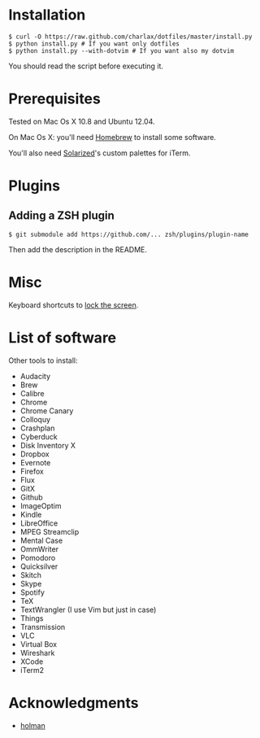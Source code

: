 Installation
============

    $ curl -O https://raw.github.com/charlax/dotfiles/master/install.py
    $ python install.py # If you want only dotfiles
    $ python install.py --with-dotvim # If you want also my dotvim

You should read the script before executing it.

Prerequisites
=============

Tested on Mac Os X 10.8 and Ubuntu 12.04.

On Mac Os X: you'll need [Homebrew](http://mxcl.github.com/homebrew/) to install some software.

You'll also need [Solarized](http://ethanschoonover.com/solarized)'s custom
palettes for iTerm.

Plugins
=======

Adding a ZSH plugin
-------------------

    $ git submodule add https://github.com/... zsh/plugins/plugin-name

Then add the description in the README.

Misc
====

Keyboard shortcuts to [lock the
screen](http://hints.macworld.com/article.php?story=20090831093941225).

List of software
================

Other tools to install:

* Audacity
* Brew
* Calibre
* Chrome
* Chrome Canary
* Colloquy
* Crashplan
* Cyberduck
* Disk Inventory X
* Dropbox
* Evernote
* Firefox
* Flux
* GitX
* Github
* ImageOptim
* Kindle
* LibreOffice
* MPEG Streamclip
* Mental Case
* OmmWriter
* Pomodoro
* Quicksilver
* Skitch
* Skype
* Spotify
* TeX
* TextWrangler (I use Vim but just in case)
* Things
* Transmission
* VLC
* Virtual Box
* Wireshark
* XCode
* iTerm2

Acknowledgments
===============

* [holman](https://github.com/holman/dotfiles)
